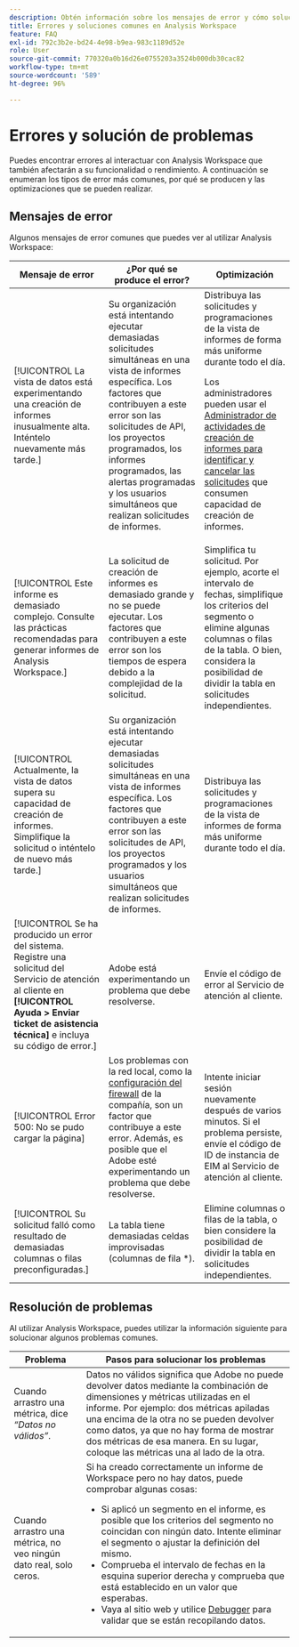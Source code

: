 ```yaml
---
description: Obtén información sobre los mensajes de error y cómo solucionar problemas en Adobe Analysis Workspace
title: Errores y soluciones comunes en Analysis Workspace
feature: FAQ
exl-id: 792c3b2e-bd24-4e98-b9ea-983c1189d52e
role: User
source-git-commit: 770320a0b16d26e0755203a3524b000db30cac82
workflow-type: tm+mt
source-wordcount: '589'
ht-degree: 96%

---
```


# Errores y solución de problemas

Puedes encontrar errores al interactuar con Analysis Workspace que también afectarán a su funcionalidad o rendimiento. A continuación se enumeran los tipos de error más comunes, por qué se producen y las optimizaciones que se pueden realizar.

## Mensajes de error

Algunos mensajes de error comunes que puedes ver al utilizar Analysis Workspace:

| Mensaje de error | ¿Por qué se produce el error? | Optimización |
| --- | --- | --- |
| [!UICONTROL La vista de datos está experimentando una creación de informes inusualmente alta. Inténtelo nuevamente más tarde.] | Su organización está intentando ejecutar demasiadas solicitudes simultáneas en una vista de informes específica. Los factores que contribuyen a este error son las solicitudes de API, los proyectos programados, los informes programados, las alertas programadas y los usuarios simultáneos que realizan solicitudes de informes. | Distribuya las solicitudes y programaciones de la vista de informes de forma más uniforme durante todo el día.<p>Los administradores pueden usar el [Administrador de actividades de creación de informes para identificar y cancelar las solicitudes](/help/reporting-activity-manager/reporting-activity-overview.md) que consumen capacidad de creación de informes.</p> |
| [!UICONTROL Este informe es demasiado complejo. Consulte las prácticas recomendadas para generar informes de Analysis Workspace.] | La solicitud de creación de informes es demasiado grande y no se puede ejecutar. Los factores que contribuyen a este error son los tiempos de espera debido a la complejidad de la solicitud. | Simplifica tu solicitud. Por ejemplo, acorte el intervalo de fechas, simplifique los criterios del segmento o elimine algunas columnas o filas de la tabla. O bien, considera la posibilidad de dividir la tabla en solicitudes independientes. |
| [!UICONTROL Actualmente, la vista de datos supera su capacidad de creación de informes. Simplifique la solicitud o inténtelo de nuevo más tarde.] | Su organización está intentando ejecutar demasiadas solicitudes simultáneas en una vista de informes específica. Los factores que contribuyen a este error son las solicitudes de API, los proyectos programados y los usuarios simultáneos que realizan solicitudes de informes. | Distribuya las solicitudes y programaciones de la vista de informes de forma más uniforme durante todo el día. |
| [!UICONTROL Se ha producido un error del sistema. Registre una solicitud del Servicio de atención al cliente en **[!UICONTROL Ayuda > Enviar ticket de asistencia técnica]** e incluya su código de error.] | Adobe está experimentando un problema que debe resolverse. | Envíe el código de error al Servicio de atención al cliente. |
| [!UICONTROL Error 500: No se pudo cargar la página] | Los problemas con la red local, como la [configuración del firewall](/help/technotes/ip-addresses.md) de la compañía, son un factor que contribuye a este error. Además, es posible que el Adobe esté experimentando un problema que debe resolverse. | Intente iniciar sesión nuevamente después de varios minutos. Si el problema persiste, envíe el código de ID de instancia de EIM al Servicio de atención al cliente. |
| [!UICONTROL Su solicitud falló como resultado de demasiadas columnas o filas preconfiguradas.] | La tabla tiene demasiadas celdas improvisadas (columnas de fila *). | Elimine columnas o filas de la tabla, o bien considere la posibilidad de dividir la tabla en solicitudes independientes. |


## Resolución de problemas

Al utilizar Analysis Workspace, puedes utilizar la información siguiente para solucionar algunos problemas comunes.

| Problema | Pasos para solucionar los problemas |
|---|---|
| Cuando arrastro una métrica, dice *“Datos no válidos”*. | Datos no válidos significa que Adobe no puede devolver datos mediante la combinación de dimensiones y métricas utilizadas en el informe. Por ejemplo: dos métricas apiladas una encima de la otra no se pueden devolver como datos, ya que no hay forma de mostrar dos métricas de esa manera. En su lugar, coloque las métricas una al lado de la otra. |
| Cuando arrastro una métrica, no veo ningún dato real, solo ceros. | Si ha creado correctamente un informe de Workspace pero no hay datos, puede comprobar algunas cosas:<ul><li>Si aplicó un segmento en el informe, es posible que los criterios del segmento no coincidan con ningún dato. Intente eliminar el segmento o ajustar la definición del mismo.</li><li>Comprueba el intervalo de fechas en la esquina superior derecha y comprueba que está establecido en un valor que esperabas.</li><li>Vaya al sitio web y utilice [Debugger](https://experienceleague.adobe.com/docs/debugger/using/experience-cloud-debugger.html?lang=es) para validar que se están recopilando datos.</li></ul> |
